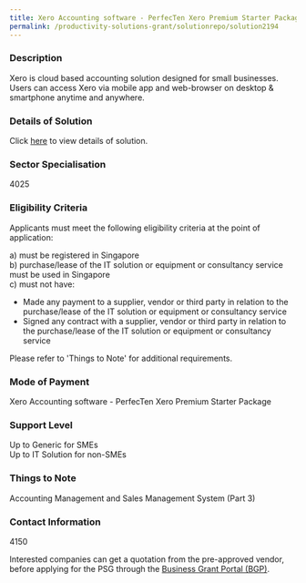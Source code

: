```yaml
---
title: Xero Accounting software - PerfecTen Xero Premium Starter Package
permalink: /productivity-solutions-grant/solutionrepo/solution2194
---
```


### Description

Xero is cloud based accounting solution designed for small businesses. Users can access Xero via mobile app and web-browser on desktop & smartphone anytime and anywhere.

### Details of Solution

Click <a href='Perfecten Corporate Services Pte Ltd' target='_blank' rel='noopener'>here</a> to view details of solution.

### Sector Specialisation

4025

### Eligibility Criteria

Applicants must meet the following eligibility criteria at the point of application:

a) must be registered in Singapore <br>
b) purchase/lease of the IT solution or equipment or consultancy service must be used in Singapore <br>
c) must not have:
- Made any payment to a supplier, vendor or third party in relation to the purchase/lease of the IT solution or equipment or consultancy service
- Signed any contract with a supplier, vendor or third party in relation to the purchase/lease of the IT solution or equipment or consultancy service

Please refer to 'Things to Note' for additional requirements.

### Mode of Payment
Xero Accounting software - PerfecTen Xero Premium Starter Package

### Support Level
Up to Generic for SMEs <br>
Up to IT Solution for non-SMEs

### Things to Note
Accounting Management and Sales Management System (Part 3)

### Contact Information
4150

Interested companies can get a quotation from the pre-approved vendor, before applying for the PSG through the <a target='_blank' rel='noopener' href='https://www.businessgrants.gov.sg/'>Business Grant Portal (BGP)</a>.
